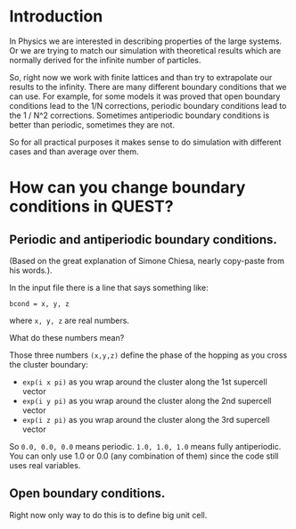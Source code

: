 
# Introduction #
In Physics we are interested in describing properties of the large systems. Or we are trying to match our simulation with theoretical results which are normally derived for the infinite number of particles.


So, right now we work with finite lattices and than try to extrapolate our results to the infinity. There are many different boundary conditions that we can use. For example, for some models it was proved that open boundary conditions lead to the 1/N corrections, periodic boundary conditions lead to the 1 / N^2 corrections. Sometimes antiperiodic boundary conditions is better than periodic, sometimes they are not.

So for all practical purposes it makes sense to do simulation with different cases and than average over them.

# How can you change boundary conditions in QUEST? #
## Periodic and antiperiodic boundary conditions. ##
(Based on the great explanation of Simone Chiesa, nearly copy-paste from his words.).

In the input file there is a line that says something like:

```
bcond = x, y, z
```
where `x, y, z` are real numbers.

What do these numbers mean?

Those three numbers `(x,y,z)` define the phase of the hopping as you cross the cluster boundary:

  * `exp(i x pi)` as you wrap around the cluster along the 1st supercell vector
  * `exp(i y pi)` as you wrap around the cluster along the 2nd supercell vector
  * `exp(i z pi)` as you wrap around the cluster along the 3rd supercell vector

So `0.0, 0.0, 0.0` means periodic. `1.0, 1.0, 1.0` means fully antiperiodic. You can only use 1.0 or 0.0 (any combination of them) since the code still uses real variables.

## Open boundary conditions. ##
Right now only way to do this is to define big unit cell.